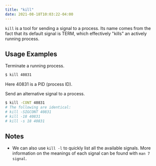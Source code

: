 ```yaml
---
title: "kill"
date: 2021-08-18T10:03:22-04:00
---
```


`kill` is a tool for sending a signal to a process. Its name comes from the fact
that its default signal is TERM, which effectively "kills" an actively running
process.

## Usage Examples

Terminate a running process.

```bash
$ kill 40831
```

Here 40831 is a PID (process ID).

Send an alternative signal to a process.

```bash
$ kill -CONT 40831
# The following are identical:
# kill -SIGCONT 40831
# kill -18 40831
# kill -s 18 40831
```

## Notes

- We can also use `kill -l` to quickly list all the available signals. More
  information on the meanings of each signal can be found with `man 7 signal`.
